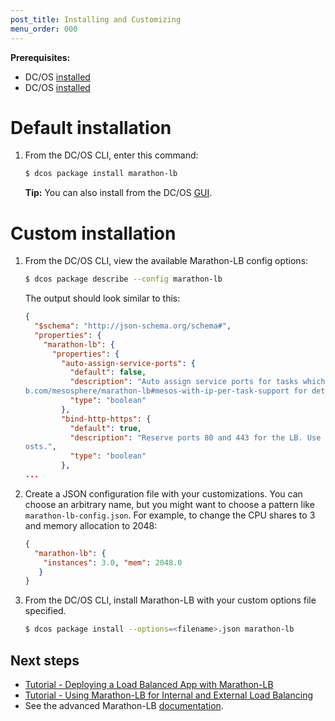 ```yaml
---
post_title: Installing and Customizing
menu_order: 000
---
```



**Prerequisites:**

- DC/OS [installed](/docs/1.9/administration/installing/)
- DC/OS [installed](/docs/1.9/usage/cli/install/)

# Default installation

1.  From the DC/OS CLI, enter this command:

    ```bash
    $ dcos package install marathon-lb
    ```
    
    **Tip:** You can also install from the DC/OS [GUI](/docs/1.9/usage/webinterface/). 


# Custom installation

1.  From the DC/OS CLI, view the available Marathon-LB config options:

    ```bash
    $ dcos package describe --config marathon-lb
    ```
    
    The output should look similar to this:
    
    ```json
    {
      "$schema": "http://json-schema.org/schema#",
      "properties": {
        "marathon-lb": {
          "properties": {
            "auto-assign-service-ports": {
              "default": false,
              "description": "Auto assign service ports for tasks which use IP-per-task. See https://githu
    b.com/mesosphere/marathon-lb#mesos-with-ip-per-task-support for details.",
              "type": "boolean"
            },
            "bind-http-https": {
              "default": true,
              "description": "Reserve ports 80 and 443 for the LB. Use this if you intend to use virtual h
    osts.",
              "type": "boolean"
            },
    ...
    ```
    
1.  Create a JSON configuration file with your customizations. You can choose an arbitrary name, but you might want to choose a pattern like `marathon-lb-config.json`. For example, to change the CPU shares to 3 and memory allocation to 2048:
    
    ```json
    {
      "marathon-lb": {
        "instances": 3.0, "mem": 2048.0
       }
    }
    ```
    
4.  From the DC/OS CLI, install Marathon-LB with your custom options file specified. 

    ```bash
    $ dcos package install --options=<filename>.json marathon-lb
    ```

## Next steps

- [Tutorial - Deploying a Load Balanced App with Marathon-LB](/docs/1.9/usage/service-discovery/marathon-lb/marathon-lb-basic-tutorial/)
- [Tutorial - Using Marathon-LB for Internal and External Load Balancing](/docs/1.9/usage/service-discovery/marathon-lb/marathon-lb-advanced-tutorial/)
- See the advanced Marathon-LB [documentation](/docs/1.9/usage/service-discovery/marathon-lb/advanced/).